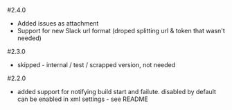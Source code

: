 #2.4.0

* Added issues as attachment
* Support for new Slack url format (droped splitting url & token that wasn't needed)

#2.3.0

* skipped - internal / test / scrapped version, not needed


#2.2.0

* added support for notifying build start and failute. disabled by default can be enabled in xml settings - see README


